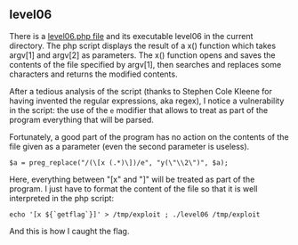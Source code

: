 ## level06

There is a [level06.php file](level06.php) and its executable level06 in the current directory. The php script displays the result of a x() function which takes argv[1] and argv[2] as parameters. The x() function opens and saves the contents of the file specified by argv[1], then searches and replaces some characters and returns the modified contents.

After a tedious analysis of the script (thanks to Stephen Cole Kleene for having invented the regular expressions, aka regex), I notice a vulnerability in the script: the use of the `e` modifier that allows to treat as part of the program everything that will be parsed.

Fortunately, a good part of the program has no action on the contents of the file given as a parameter (even the second parameter is useless).

```$a = preg_replace("/(\[x (.*)\])/e", "y(\"\\2\")", $a);```

Here, everything between "[x" and "]" will be treated as part of the program. I just have to format the content of the file so that it is well interpreted in the php script: 

```echo '[x ${`getflag`}]' > /tmp/exploit ; ./level06 /tmp/exploit```

And this is how I caught the flag.